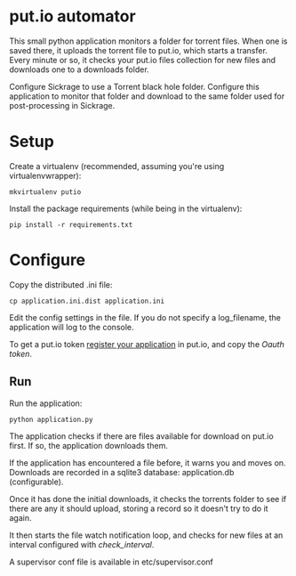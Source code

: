 # put.io automator #

This small python application monitors a folder for torrent files. When one is saved there,
it uploads the torrent file to put.io, which starts a transfer. Every minute or so, it
checks your put.io files collection for new files and downloads one to a downloads folder.

Configure Sickrage to use a Torrent black hole folder. Configure this application to
monitor that folder and download to the same folder used for post-processing in Sickrage.

# Setup #

Create a virtualenv (recommended, assuming you're using virtualenvwrapper):

    mkvirtualenv putio

Install the package requirements (while being in the virtualenv):

    pip install -r requirements.txt

# Configure #

Copy the distributed .ini file:

    cp application.ini.dist application.ini

Edit the config settings in the file. If you do not specify a log_filename, the application will log to the console.

To get a put.io token [register your application](https://put.io/v2/oauth2/register) in put.io, and copy the *Oauth token*.

## Run ##

Run the application:

    python application.py

The application checks if there are files available for download on put.io first. If so, the application downloads them.

If the application has encountered a file before, it warns you and moves on. Downloads are recorded in a sqlite3 database: application.db (configurable).

Once it has done the initial downloads, it checks the torrents folder to see if there are any it should upload, storing a record so it doesn't try to do it again.

It then starts the file watch notification loop, and checks for new files at an interval configured with *check_interval*.

A supervisor conf file is available in etc/supervisor.conf
